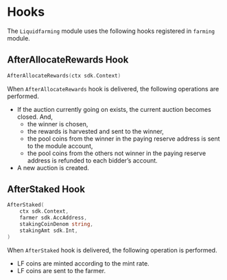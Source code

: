 <!-- order: 8 -->

# Hooks

The `Liquidfarming` module uses the following hooks registered in `farming` module.

## AfterAllocateRewards Hook

```go
AfterAllocateRewards(ctx sdk.Context)
```

When `AfterAllocateRewards` hook is delivered, the following operations are performed.
- If the auction currently going on exists, the current auction becomes closed. And, 
  - the winner is chosen,
  - the rewards is harvested and sent to the winner,
  - the pool coins from the winner in the paying reserve address is sent to the module account,
  - the pool coins from the others not winner in the paying reserve address is refunded to each bidder’s account.
- A new auction is created.

## AfterStaked Hook

```go
AfterStaked(
    ctx sdk.Context, 
    farmer sdk.AccAddress, 
    stakingCoinDenom string, 
    stakingAmt sdk.Int,
)
```

When `AfterStaked` hook is delivered, the following operation is performed.
- LF coins are minted according to the mint rate.
- LF coins are sent to the farmer.